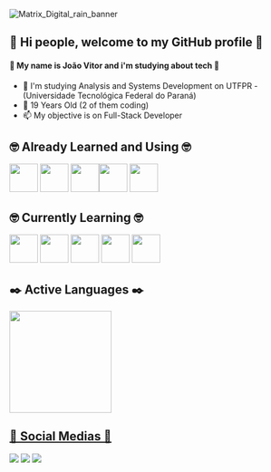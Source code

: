 ![Matrix_Digital_rain_banner](https://github.com/JVPCoder/JVPCoder/assets/87663301/ddb7c3dd-871c-45e0-be6d-6984c94fdc79)
          
## 👋 Hi people, welcome to my GitHub profile 👋
#### 🤖 My name is João Vitor and i'm studying about tech 🤖

 - 🤔 I'm studying Analysis and Systems Development on UTFPR - (Universidade Tecnológica Federal do Paraná)
 - 🌱 19 Years Old (2 of them coding)
 - 📫 My objective is on Full-Stack Developer

## 🤓 Already Learned and Using 🤓
<img loading="lazy" src="https://cdn.jsdelivr.net/gh/devicons/devicon/icons/html5/html5-original.svg" width="50" height="50" /> <img loading="lazy" src="https://cdn.jsdelivr.net/gh/devicons/devicon/icons/css3/css3-original.svg"  width="50" height="50"/> <img loading="lazy" src="https://cdn.jsdelivr.net/gh/devicons/devicon/icons/java/java-original.svg" width="50" height="50"/><img loading="lazy" src="https://cdn.jsdelivr.net/gh/devicons/devicon/icons/postgresql/postgresql-original.svg" width="50" height="50"/> <img loading="lazy" src="https://cdn.jsdelivr.net/gh/devicons/devicon/icons/git/git-original.svg" width="50" height="50"/>    

## 🤓 Currently Learning 🤓
<img loading="lazy" src="https://cdn.jsdelivr.net/gh/devicons/devicon/icons/javascript/javascript-original.svg" width="50" height="50"/> <img src="https://cdn.jsdelivr.net/gh/devicons/devicon/icons/mongodb/mongodb-original.svg" width="50" height="50"/> <img src="https://cdn.jsdelivr.net/gh/devicons/devicon/icons/docker/docker-original-wordmark.svg" width="50" height="50"/> <img src="https://cdn.jsdelivr.net/gh/devicons/devicon/icons/nodejs/nodejs-original.svg" width="50" height="50"/> <img src="https://cdn.jsdelivr.net/gh/devicons/devicon/icons/nextjs/nextjs-line.svg" width="50" height="50"/>
                   

## ✒️ Active Languages ✒️

<div>
<a href="https://github.com/JVPCoder">
<img loading="lazy" height="180em" src="https://github-readme-stats.vercel.app/api/top-langs/?username=JVPCoder&layout=compact&langs_count=7&theme=dracula"/>
</div>


## 🌟 Social Medias 🌟

<div>
<a href="https://instagram.com/jvq_pires" target="_blank"><img loading="lazy" src="https://img.shields.io/badge/-Instagram-%23E4405F?style=for-the-badge&logo=instagram&logoColor=white" target="_blank"></a>
<a href="https://www.twitch.tv/darky1411" target="_blank"><img loading="lazy" src="https://img.shields.io/badge/Twitch-9146FF?style=for-the-badge&logo=twitch&logoColor=white" target="_blank"></a>
<a href="https://www.linkedin.com/in/joão-vitor-queiroz-de-campos-pires-818548288" target="_blank"><img loading="lazy" src="https://img.shields.io/badge/-LinkedIn-%230077B5?style=for-the-badge&logo=linkedin&logoColor=white" target="_blank"></a>   
</div>
